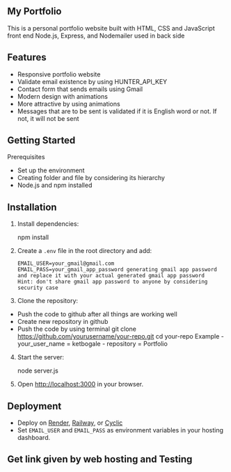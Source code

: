 ## My Portfolio

This is a personal portfolio website built with HTML, CSS and JavaScript front end
Node.js, Express, and Nodemailer used in back side

## Features

- Responsive portfolio website
- Validate email existence by using HUNTER_API_KEY
- Contact form that sends emails using Gmail
- Modern design with animations
- More attractive by using animations
- Messages that are to be sent is validated if it is English word or not. If not, it will not be sent 

## Getting Started

Prerequisites
- Set up the environment 
- Creating folder and file by considering its hierarchy
- Node.js and npm installed
## Installation
1. Install dependencies:

   npm install

2. Create a `.env` file in the root directory and add:
   ```
   EMAIL_USER=your_gmail@gmail.com
   EMAIL_PASS=your_gmail_app_password generating gmail app password and replace it with your actual generated gmail app password
   Hint: don't share gmail app password to anyone by considering security case

3. Clone the repository:
- Push the code to github after all things are working well
- Create new repository in github
- Push the code by using terminal
   git clone https://github.com/yourusername/your-repo.git
   cd your-repo
  Example 
       - your_user_name = ketbogale
       - repository = Portfolio
       
4. Start the server:

   node server.js

5. Open [http://localhost:3000](http://localhost:3000) in your browser.

## Deployment

- Deploy on [Render](https://render.com/), [Railway](https://railway.app/), or [Cyclic](https://www.cyclic.sh/)
- Set `EMAIL_USER` and `EMAIL_PASS` as environment variables in your hosting dashboard.

## Get link given by web hosting and Testing